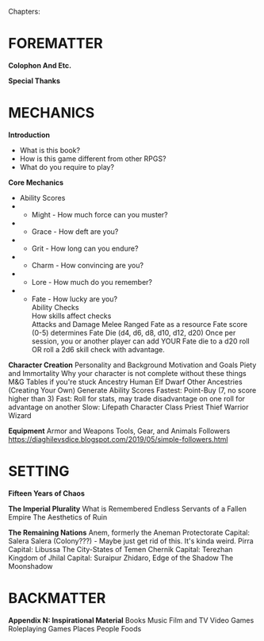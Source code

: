 Chapters:

# FOREMATTER

**Colophon And Etc.**

**Special Thanks**

# MECHANICS

**Introduction**  
 - What is this book?  
 - How is this game different from other RPGS?  
 - What do you require to play?

**Core Mechanics**
 - Ability Scores  
 - - Might	- How much force can you muster?  
 - - Grace	- How deft are you?  
 - - Grit	- How long can you endure?  
 - - Charm	- How convincing are you?  
 - - Lore	- How much do you remember?  
 - - Fate	- How lucky are you?  
	Ability Checks  
		How skills affect checks  
	Attacks and Damage
		Melee
		Ranged
	Fate as a resource
		Fate score (0-5) determines Fate Die (d4, d6, d8, d10, d12, d20)
		Once per session, you or another player can add YOUR Fate die to a d20 roll OR roll a 2d6 skill check with advantage.

**Character Creation**
	Personality and Background
	Motivation and Goals
		Piety and Immortality
		Why your character is not complete without these things
		M&G Tables if you're stuck
	Ancestry
		Human
		Elf
		Dwarf
		Other Ancestries (Creating Your Own)
	Generate Ability Scores
		Fastest: Point-Buy (7, no score higher than 3)
		Fast: Roll for stats, may trade disadvantage on one roll for advantage on another
		Slow: Lifepath
	Character Class
		Priest
		Thief
		Warrior
		Wizard

**Equipment**
	Armor and Weapons
	Tools, Gear, and Animals
	Followers
		https://diaghilevsdice.blogspot.com/2019/05/simple-followers.html


# SETTING

**Fifteen Years of Chaos**

**The Imperial Plurality**
	What is Remembered
	Endless Servants of a Fallen Empire
	The Aesthetics of Ruin

**The Remaining Nations**
	Anem, formerly the Aneman Protectorate
		Capital: Salera
	Salera (Colony???) - Maybe just get rid of this. It's kinda weird.
	Pirra
		Capital: Libussa
	The City-States of Temen
	Chernik
		Capital: Terezhan
	Kingdom of Jhilal
		Capital: Suraipur
		Zhidaro, Edge of the Shadow
	The Moonshadow

# BACKMATTER
**Appendix N: Inspirational Material**
	Books
	Music
	Film and TV
	Video Games
	Roleplaying Games
	Places
	People
	Foods